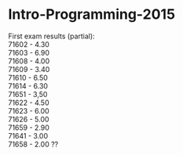 # Intro-Programming-2015

First exam results (partial): <br />
71602 - 4.30 <br />
71603 - 6.90 <br />
71608 - 4.00 <br />
71609 - 3.40 <br />
71610 - 6.50 <br />
71614 - 6.30  <br />
71651 - 3,50  <br />
71622 - 4.50  <br />
71623 - 6.00 <br />
71626 - 5.00  <br />
71659 - 2.90 <br />
71641 - 3.00 <br />
71658 - 2.00 ?? <br />
